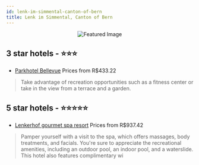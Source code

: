 ```yaml
---
id: lenk-im-simmental-canton-of-bern
title: Lenk im Simmental, Canton of Bern
---
```


<center><img src="https://i.travelapi.com/hotels/23000000/22690000/22682300/22682206/31c14f75_z.jpg" alt="Featured Image" /></center>


##  3 star hotels - ⭐️⭐️⭐️

-    [Parkhotel Bellevue](https://us.hurb.com/hotels/lenk-im-simmental/parkhotel-bellevue-JNP-JP711510?cmp=18055) Prices from R$433.22
   > Take advantage of recreation opportunities such as a fitness center or take in the view from a terrace and a garden.

##  5 star hotels - ⭐️⭐️⭐️⭐️⭐️

-    [Lenkerhof gourmet spa resort](https://us.hurb.com/hotels/lenk-im-simmental/lenkerhof-gourmet-spa-resort-JNP-JP350041?cmp=18055) Prices from R$937.42
   > Pamper yourself with a visit to the spa, which offers massages, body treatments, and facials. You're sure to appreciate the recreational amenities, including an outdoor pool, an indoor pool, and a waterslide. This hotel also features complimentary wi
